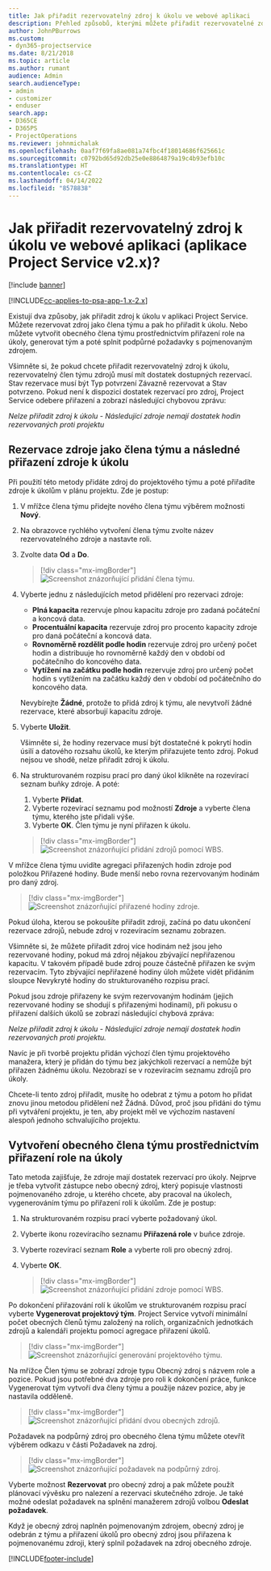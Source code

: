 ```yaml
---
title: Jak přiřadit rezervovatelný zdroj k úkolu ve webové aplikaci
description: Přehled způsobů, kterými můžete přiřadit rezervovatelné zdroje.
author: JohnPBurrows
ms.custom:
- dyn365-projectservice
ms.date: 8/21/2018
ms.topic: article
ms.author: rumant
audience: Admin
search.audienceType:
- admin
- customizer
- enduser
search.app:
- D365CE
- D365PS
- ProjectOperations
ms.reviewer: johnmichalak
ms.openlocfilehash: 0aaf7f69fa8ae081a74fbc4f18014686f625661c
ms.sourcegitcommit: c0792bd65d92db25e0e8864879a19c4b93efb10c
ms.translationtype: HT
ms.contentlocale: cs-CZ
ms.lasthandoff: 04/14/2022
ms.locfileid: "8578838"
---
```

# <a name="how-do-i-assign-a-bookable-resource-to-a-task-in-the-web-app-project-service-app-v2x"></a>Jak přiřadit rezervovatelný zdroj k úkolu ve webové aplikaci (aplikace Project Service v2.x)?

[!include [banner](../includes/psa-now-project-operations.md)]

[!INCLUDE[cc-applies-to-psa-app-1.x-2.x](../includes/cc-applies-to-psa-app-1x-2x.md)]

Existují dva způsoby, jak přiřadit zdroj k úkolu v aplikaci Project Service. Můžete rezervovat zdroj jako člena týmu a pak ho přiřadit k úkolu. Nebo můžete vytvořit obecného člena týmu prostřednictvím přiřazení role na úkoly, generovat tým a poté splnit podpůrné požadavky s pojmenovaným zdrojem.

Všimněte si, že pokud chcete přiřadit rezervovatelný zdroj k úkolu, rezervovatelný člen týmu zdrojů musí mít dostatek dostupných rezervací. Stav rezervace musí být Typ potvrzení Závazně rezervovat a Stav potvrzeno. Pokud není k dispozici dostatek rezervací pro zdroj, Project Service odebere přiřazení a zobrazí následující chybovou zprávu:

*Nelze přiřadit zdroj k úkolu - Následující zdroje nemají dostatek hodin rezervovaných proti projektu*

## <a name="book-a-resource-as-a-team-member-and-then-assign-the-resource-to-a-task"></a>Rezervace zdroje jako člena týmu a následné přiřazení zdroje k úkolu

Při použití této metody přidáte zdroj do projektového týmu a poté přiřadíte zdroje k úkolům v plánu projektu. Zde je postup:
1.  V mřížce člena týmu přidejte nového člena týmu výběrem možnosti **Nový**.
2.  Na obrazovce rychlého vytvoření člena týmu zvolte název rezervovatelného zdroje a nastavte roli.
3.  Zvolte data **Od** a **Do**.

    > [!div class="mx-imgBorder"] 
    > ![Screenshot znázorňující přidání člena týmu.](media/FAQ-Resources-to-Tasks2-1.png "Screenshot znázorňující přidání člena týmu")
 
4.  Vyberte jednu z následujících metod přidělení pro rezervaci zdroje:
    - **Plná kapacita** rezervuje plnou kapacitu zdroje pro zadaná počáteční a koncová data.
    - **Procentuální kapacita** rezervuje zdroj pro procento kapacity zdroje pro daná počáteční a koncová data.
    - **Rovnoměrně rozdělit podle hodin** rezervuje zdroj pro určený počet hodin a distribuuje ho rovnoměrně každý den v období od počátečního do koncového data.
    - **Vytížení na začátku podle hodin** rezervuje zdroj pro určený počet hodin s vytížením na začátku každý den v období od počátečního do koncového data.

    Nevybírejte **Žádné**, protože to přidá zdroj k týmu, ale nevytvoří žádné rezervace, které absorbují kapacitu zdroje.
5.  Vyberte **Uložit**.

    Všimněte si, že hodiny rezervace musí být dostatečné k pokrytí hodin úsilí a datového rozsahu úkolů, ke kterým přiřazujete tento zdroj. Pokud nejsou ve shodě, nelze přiřadit zdroj k úkolu.

6.  Na strukturovaném rozpisu prací pro daný úkol klikněte na rozevírací seznam buňky zdroje. A poté: 

    1. Vyberte **Přidat**.
    2. Vyberte rozevírací seznamu pod možností **Zdroje** a vyberte člena týmu, kterého jste přidali výše.
    3. Vyberte **OK**. Člen týmu je nyní přiřazen k úkolu.

    > [!div class="mx-imgBorder"] 
    > ![Screenshot znázorňující přidání zdrojů pomocí WBS.](media/FAQ-Resources-to-Tasks2-2.png "Screenshot znázorňující přidání zdrojů pomocí WBS")
 
V mřížce člena týmu uvidíte agregaci přiřazených hodin zdroje pod položkou Přiřazené hodiny. Bude menší nebo rovna rezervovaným hodinám pro daný zdroj. 

> [!div class="mx-imgBorder"] 
> ![Screenshot znázorňující přiřazené hodiny zdroje.](media/FAQ-Resources-to-Tasks2-3.png "Screenshot znázorňující přiřazené hodiny zdroje")
 
Pokud úloha, kterou se pokoušíte přiřadit zdroji, začíná po datu ukončení rezervace zdrojů, nebude zdroj v rozevíracím seznamu zobrazen.

Všimněte si, že můžete přiřadit zdroj více hodinám než jsou jeho rezervované hodiny, pokud má zdroj nějakou zbývající nepřiřazenou kapacitu. V takovém případě bude zdroj pouze částečně přiřazen ke svým rezervacím. Tyto zbývající nepřiřazené hodiny úloh můžete vidět přidáním sloupce Nevykryté hodiny do strukturovaného rozpisu prací.

Pokud jsou zdroje přiřazeny ke svým rezervovaným hodinám (jejich rezervované hodiny se shodují s přiřazenými hodinami), při pokusu o přiřazení dalších úkolů se zobrazí následující chybová zpráva:

*Nelze přiřadit zdroj k úkolu - Následující zdroje nemají dostatek hodin rezervovaných proti projektu.*

Navíc je při tvorbě projektu přidán výchozí člen týmu projektového manažera, který je přidán do týmu bez jakýchkoli rezervací a nemůže být přiřazen žádnému úkolu. Nezobrazí se v rozevíracím seznamu zdrojů pro úkoly.

Chcete-li tento zdroj přiřadit, musíte ho odebrat z týmu a potom ho přidat znovu jinou metodou přidělení než Žádná. Důvod, proč jsou přidáni do týmu při vytváření projektu, je ten, aby projekt měl ve výchozím nastavení alespoň jednoho schvalujícího projektu.

## <a name="create-a-generic-team-member-through-role-assignment-on-tasks"></a>Vytvoření obecného člena týmu prostřednictvím přiřazení role na úkoly

Tato metoda zajišťuje, že zdroje mají dostatek rezervací pro úkoly. Nejprve je třeba vytvořit zástupce nebo obecný zdroj, který popisuje vlastnosti pojmenovaného zdroje, u kterého chcete, aby pracoval na úkolech, vygenerováním týmu po přiřazení rolí k úkolům. Zde je postup:

1. Na strukturovaném rozpisu prací vyberte požadovaný úkol.
2. Vyberte ikonu rozevíracího seznamu **Přiřazená role** v buňce zdroje.
3. Vyberte rozevírací seznam **Role** a vyberte roli pro obecný zdroj.
4. Vyberte **OK**.

    > [!div class="mx-imgBorder"] 
    > ![Screenshot znázorňující přidání zdroje pomocí WBS.](media/FAQ-Resources-to-Tasks2-4.png "Screenshot znázorňující přidání zdroje pomocí WBS")
 
Po dokončení přiřazování rolí k úkolům ve strukturovaném rozpisu prací vyberte **Vygenerovat projektový tým**. Project Service vytvoří minimální počet obecných členů týmu založený na rolích, organizačních jednotkách zdrojů a kalendáři projektu pomocí agregace přiřazení úkolů.

> [!div class="mx-imgBorder"] 
> ![Screenshot znázorňující generování projektového týmu.](media/FAQ-Resources-to-Tasks2-5.png "Screenshot znázorňující generování projektového týmu")
 
Na mřížce Člen týmu se zobrazí zdroje typu Obecný zdroj s názvem role a pozice. Pokud jsou potřebné dva zdroje pro roli k dokončení práce, funkce Vygenerovat tým vytvoří dva členy týmu a použije název pozice, aby je nastavila odděleně.

> [!div class="mx-imgBorder"] 
> ![Screenshot znázorňující přidání dvou obecných zdrojů.](media/FAQ-Resources-to-Tasks2-6.png "Screenshot znázorňující přidání dvou obecných zdrojů")
 
Požadavek na podpůrný zdroj pro obecného člena týmu můžete otevřít výběrem odkazu v části Požadavek na zdroj.

> [!div class="mx-imgBorder"] 
> ![Screenshot znázorňující požadavek na podpůrný zdroj.](media/FAQ-Resources-to-Tasks2-7.png "Screenshot znázorňující požadavek na podpůrný zdroj")

Vyberte možnost **Rezervovat** pro obecný zdroj a pak můžete použít plánovací vývěsku pro nalezení a rezervaci skutečného zdroje. Je také možné odeslat požadavek na splnění manažerem zdrojů volbou **Odeslat požadavek**.

Když je obecný zdroj naplněn pojmenovaným zdrojem, obecný zdroj je odebrán z týmu a přiřazení úkolů pro obecný zdroj jsou přiřazena k pojmenovanému zdroji, který splnil požadavek na zdroj obecného zdroje.
 



[!INCLUDE[footer-include](../includes/footer-banner.md)]
